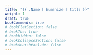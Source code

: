 ```yaml
---
title: "{{ .Name | humanize | title }}"
weight: 1
draft: true
bookComments: true
# bookFlatSection: false
# bookToc: true
# bookHidden: false
# bookCollapseSection: false
# bookSearchExclude: false
---
```

